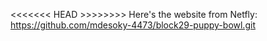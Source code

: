 <<<<<<< HEAD >>>>>>>>
Here's the website from Netfly: https://github.com/mdesoky-4473/block29-puppy-bowl.git

